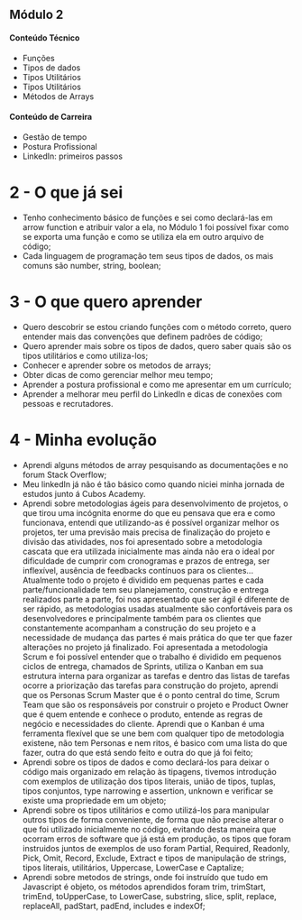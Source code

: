 ## Módulo 2

#### Conteúdo Técnico

- Funções
- Tipos de dados
- Tipos Utilitários
- Tipos Utilitários
- Métodos de Arrays

#### Conteúdo de Carreira

- Gestão de tempo
- Postura Profissional
- LinkedIn: primeiros passos

# 2 - O que já sei

- Tenho conhecimento básico de funções e sei como declará-las em arrow function e atribuir valor a ela, no Módulo 1 foi possível fixar como se exporta uma função e como se utiliza ela em outro arquivo de código;
- Cada linguagem de programação tem seus tipos de dados, os mais comuns são number, string, boolean;


# 3 - O que quero aprender

- Quero descobrir se estou criando funções com o método correto, quero entender mais das convenções que definem padrões de código;
- Quero aprender mais sobre os tipos de dados, quero saber quais são os tipos utilitários e como utiliza-los;
- Conhecer e aprender sobre os metodos de arrays;
- Obter dicas de como gerenciar melhor meu tempo;
- Aprender a postura profissional e como me apresentar em um currículo;
- Aprender a melhorar meu perfil do LinkedIn e dicas de conexões com pessoas e recrutadores.

# 4 - Minha evolução
- Aprendi alguns métodos de array pesquisando as documentações e no forum Stack Overflow;
- Meu linkedIn já não é tão básico como quando niciei minha jornada de estudos junto á Cubos Academy.
- Aprendi sobre metodologias ágeis para desenvolvimento de projetos, o que tirou uma incógnita enorme do que eu pensava que era e como funcionava, entendi que utilizando-as é possível organizar melhor os projetos, ter uma previsão mais precisa de finalização do projeto e divisão das atividades, nos foi apresentado sobre a metodologia cascata que era utilizada inicialmente mas ainda não era o ideal por dificuldade de cumprir com cronogramas e prazos de entrega, ser inflexível, ausência de feedbacks contínuos para os clientes...
Atualmente todo o projeto é dividido em pequenas partes e cada parte/funcionalidade tem seu planejamento, construção e entrega realizados parte a parte, foi nos apresentado que ser ágil é diferente de ser rápido, as metodologias usadas atualmente são confortáveis para os desenvolvedores e principalmente também para os clientes que constantemente acompanham a construção do seu projeto e a necessidade de mudança das partes é mais prática do que ter que fazer alterações no projeto já finalizado.
Foi apresentada a metodologia Scrum e foi possível entender que o trabalho é dividido em pequenos ciclos de entrega, chamados de Sprints, utiliza o Kanban em sua estrutura interna para organizar as tarefas e dentro das listas de tarefas ocorre a priorização das tarefas para construção do projeto, aprendi que os Personas Scrum Master que é o ponto central do time, Scrum Team que são os responsáveis por construir o projeto e Product Owner que é quem entende e conhece o produto, entende as regras de negócio e necessidades do cliente.
Aprendi que o Kanban é uma ferramenta flexível que se une bem com qualquer tipo de metodologia existene, não tem Personas e nem ritos, é basico com uma lista do que fazer, outra do que está sendo feito e outra do que já foi feito;
- Aprendi sobre os tipos de dados e como declará-los para deixar o código mais organizado em relação às tipagens, tivemos introdução com exemplos de utilização dos tipos literais, união de tipos, tuplas, tipos conjuntos, type narrowing e assertion, unknown e verificar se existe uma propriedade em um objeto;
- Aprendi sobre os tipos utilitários e como utilizá-los para manipular outros tipos de forma conveniente, de forma que não precise alterar o que foi utilizado inicialmente no código, evitando desta maneira que ocorram erros de software que já está em produção, os tipos que foram instruidos juntos de exemplos de uso foram Partial, Required, Readonly, Pick, Omit, Record, Exclude, Extract e tipos de manipulação de strings, tipos literais, utilitários, Uppercase, LowerCase e Captalize;
- Aprendi sobre metodos de strings, onde foi instruído que tudo em Javascript é objeto, os métodos aprendidos foram trim, trimStart, trimEnd, toUpperCase, to LowerCase, substring, slice, split, replace, replaceAll, padStart, padEnd, includes e indexOf;
